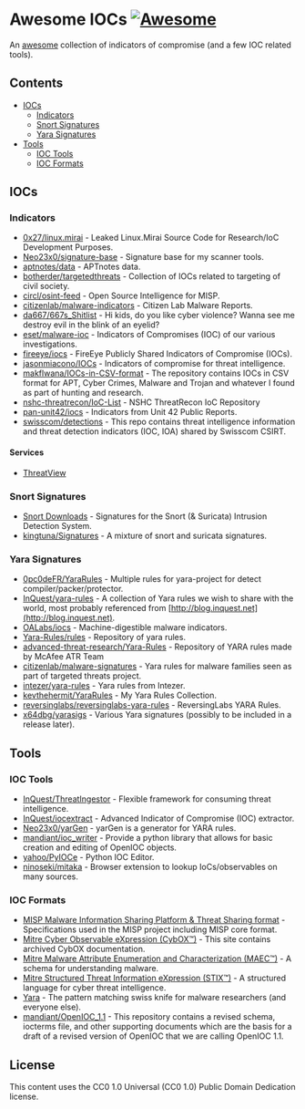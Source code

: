 # Awesome IOCs [![Awesome](https://awesome.re/badge.svg)](https://awesome.re)

An [awesome](https://github.com/sindresorhus/awesome) collection of indicators of compromise (and a few IOC related tools).

## Contents

- [IOCs](https://github.com/sroberts/awesome-iocs#iocs)
  - [Indicators](https://github.com/sroberts/awesome-iocs#indicators)
  - [Snort Signatures](https://github.com/sroberts/awesome-iocs#snort-signatures)
  - [Yara Signatures](https://github.com/sroberts/awesome-iocs#yara-signatures)
- [Tools](https://github.com/sroberts/awesome-iocs#tools)
  - [IOC Tools](https://github.com/sroberts/awesome-iocs#ioc-tools)
  - [IOC Formats](https://github.com/sroberts/awesome-iocs#ioc-formats)

## IOCs

### Indicators

- [0x27/linux.mirai](https://github.com/0x27/linux.mirai) - Leaked Linux.Mirai Source Code for Research/IoC Development Purposes.
- [Neo23x0/signature-base](https://github.com/Neo23x0/signature-base) - Signature base for my scanner tools.
- [aptnotes/data](https://github.com/aptnotes/data) - APTnotes data.
- [botherder/targetedthreats](https://github.com/botherder/targetedthreats) - Collection of IOCs related to targeting of civil society.
- [circl/osint-feed](https://www.circl.lu/doc/misp/feed-osint/) - Open Source Intelligence for MISP.
- [citizenlab/malware-indicators](https://github.com/citizenlab/malware-indicators) - Citizen Lab Malware Reports.
- [da667/667s_Shitlist](https://github.com/da667/667s_Shitlist) - Hi kids, do you like cyber violence? Wanna see me destroy evil in the blink of an eyelid?
- [eset/malware-ioc](https://github.com/eset/malware-ioc) - Indicators of Compromises (IOC) of our various investigations.
- [fireeye/iocs](https://github.com/fireeye/iocs) - FireEye Publicly Shared Indicators of Compromise (IOCs).
- [jasonmiacono/IOCs](https://github.com/jasonmiacono/IOCs) - Indicators of compromise for threat intelligence.
- [makflwana/IOCs-in-CSV-format](https://github.com/makflwana/IOCs-in-CSV-format) - The repository contains IOCs in CSV format for APT, Cyber Crimes, Malware and Trojan and whatever I found as part of hunting and research.
- [nshc-threatrecon/IoC-List](https://github.com/nshc-threatrecon/IoC-List) - NSHC ThreatRecon IoC Repository
- [pan-unit42/iocs](https://github.com/pan-unit42/iocs) - Indicators from Unit 42 Public Reports.
- [swisscom/detections](https://github.com/swisscom/detections) - This repo contains threat intelligence information and threat detection indicators (IOC, IOA) shared by Swisscom CSIRT.

#### Services
- [ThreatView](https://threatview.io/index.html)

### Snort Signatures

- [Snort Downloads](https://www.snort.org/downloads) - Signatures for the Snort (& Suricata) Intrusion Detection System.
- [kingtuna/Signatures](https://github.com/kingtuna/Signatures) - A mixture of snort and suricata signatures.

### Yara Signatures

- [0pc0deFR/YaraRules](https://github.com/0pc0deFR/YaraRules) - Multiple rules for yara-project for detect compiler/packer/protector.
- [InQuest/yara-rules](https://github.com/InQuest/yara-rules) - A collection of Yara rules we wish to share with the world, most probably referenced from [http://blog.inquest.net](http://blog.inquest.net).
- [OALabs/iocs](https://github.com/OALabs/iocs) - Machine-digestible malware indicators.
- [Yara-Rules/rules](https://github.com/Yara-Rules/rules) - Repository of yara rules.
- [advanced-threat-research/Yara-Rules](https://github.com/advanced-threat-research/Yara-Rules) - Repository of YARA rules made by McAfee ATR Team
- [citizenlab/malware-signatures](https://github.com/citizenlab/malware-signatures) - Yara rules for malware families seen as part of targeted threats project.
- [intezer/yara-rules](https://github.com/intezer/yara-rules) - Yara rules from Intezer.
- [kevthehermit/YaraRules](https://github.com/kevthehermit/YaraRules) - My Yara Rules Collection.
- [reversinglabs/reversinglabs-yara-rules](https://github.com/reversinglabs/reversinglabs-yara-rules) - ReversingLabs YARA Rules.
- [x64dbg/yarasigs](https://github.com/x64dbg/yarasigs) - Various Yara signatures (possibly to be included in a release later).

## Tools

### IOC Tools

- [InQuest/ThreatIngestor](https://github.com/InQuest/ThreatIngestor) - Flexible framework for consuming threat intelligence.
- [InQuest/iocextract](https://github.com/inquest/python-iocextract) - Advanced Indicator of Compromise (IOC) extractor.
- [Neo23x0/yarGen](https://github.com/Neo23x0/yarGen) - yarGen is a generator for YARA rules.
- [mandiant/ioc_writer](https://github.com/mandiant/ioc_writer) - Provide a python library that allows for basic creation and editing of OpenIOC objects.
- [yahoo/PyIOCe](https://github.com/yahoo/PyIOCe) - Python IOC Editor.
- [ninoseki/mitaka](https://github.com/ninoseki/mitaka#downloads) - Browser extension to lookup IoCs/observables on many sources.

### IOC Formats

- [MISP Malware Information Sharing Platform & Threat Sharing format](https://github.com/MISP/misp-rfc) - Specifications used in the MISP project including MISP core format.
- [Mitre Cyber Observable eXpression (CybOX™)](https://cyboxproject.github.io/) - This site contains archived CybOX documentation.
- [Mitre Malware Attribute Enumeration and Characterization (MAEC™)](https://maecproject.github.io/) - A schema for understanding malware.
- [Mitre Structured Threat Information eXpression (STIX™)](https://stixproject.github.io/) - A structured language for cyber threat intelligence.
- [Yara](https://virustotal.github.io/yara/) - The pattern matching swiss knife for malware researchers (and everyone else).
- [mandiant/OpenIOC_1.1](https://github.com/mandiant/OpenIOC_1.1) - This repository contains a revised schema, iocterms file, and other supporting documents which are the basis for a draft of a revised version of OpenIOC that we are calling OpenIOC 1.1.

## License

This content uses the CC0 1.0 Universal (CC0 1.0)
Public Domain Dedication license.
